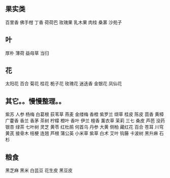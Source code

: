 ## 果实类
百里香
佛手柑
丁香
荷荷巴
玫瑰果
乳木果
肉桂
桑葚
沙苑子


## 叶
厚朴
薄荷
益母草
当归


## 花
太阳花
百合
菊花
桂花
栀子花
玫瑰花
迷迭香
金银花
凤仙花

## 其它。。慢慢整理。。
紫苏
人参
杨梅
白葛根
荻苇草
燕麦
金缕梅
香橙
紫罗兰
缬草
桂皮
陈皮
茴香
黄樟
广藿香
香兰
香茅
茶树
柠檬
橙叶
香叶
伊兰
檀香
薰衣草
茉莉
三七
桑皮
芦芭
没药
银杏
绿茶
七叶树
灵芝
黄苓
红杜鹃
何首乌
丹参
大黄
侧柏
藏红花
百合
苍耳
川穹
黄芪
接骨木
桔梗
连翘
芦根
蒲公英
小米草
紫草
白术
艾叶
钩藤
卡波树
黑升麻
石杉


## 粮食
黑芝麻
黑米
白芸豆
花生皮
黑豆皮
